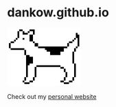 # dankow.github.io

![clarus](DogCow_from_LaserWriter_8.png)

Check out my [personal website](dankow.github.io)

